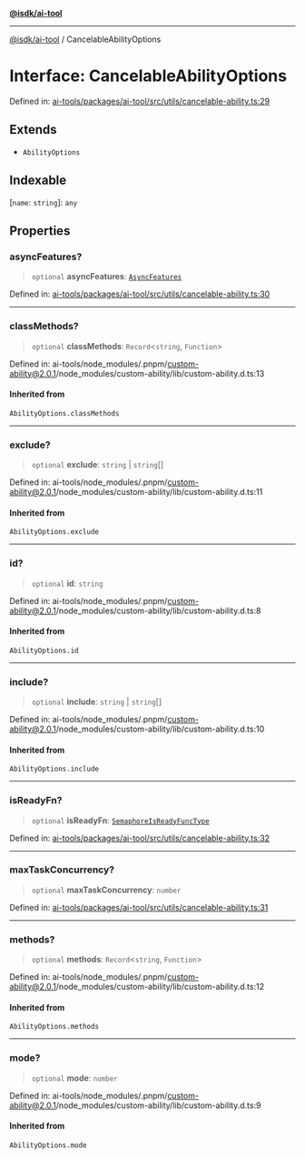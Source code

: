 [**@isdk/ai-tool**](../README.md)

***

[@isdk/ai-tool](../globals.md) / CancelableAbilityOptions

# Interface: CancelableAbilityOptions

Defined in: [ai-tools/packages/ai-tool/src/utils/cancelable-ability.ts:29](https://github.com/isdk/ai-tool.js/blob/a24331161aecd2d7bbd8dc9f9cd3d984871261cb/src/utils/cancelable-ability.ts#L29)

## Extends

- `AbilityOptions`

## Indexable

\[`name`: `string`\]: `any`

## Properties

### asyncFeatures?

> `optional` **asyncFeatures**: [`AsyncFeatures`](../enumerations/AsyncFeatures.md)

Defined in: [ai-tools/packages/ai-tool/src/utils/cancelable-ability.ts:30](https://github.com/isdk/ai-tool.js/blob/a24331161aecd2d7bbd8dc9f9cd3d984871261cb/src/utils/cancelable-ability.ts#L30)

***

### classMethods?

> `optional` **classMethods**: `Record`\<`string`, `Function`\>

Defined in: ai-tools/node\_modules/.pnpm/custom-ability@2.0.1/node\_modules/custom-ability/lib/custom-ability.d.ts:13

#### Inherited from

`AbilityOptions.classMethods`

***

### exclude?

> `optional` **exclude**: `string` \| `string`[]

Defined in: ai-tools/node\_modules/.pnpm/custom-ability@2.0.1/node\_modules/custom-ability/lib/custom-ability.d.ts:11

#### Inherited from

`AbilityOptions.exclude`

***

### id?

> `optional` **id**: `string`

Defined in: ai-tools/node\_modules/.pnpm/custom-ability@2.0.1/node\_modules/custom-ability/lib/custom-ability.d.ts:8

#### Inherited from

`AbilityOptions.id`

***

### include?

> `optional` **include**: `string` \| `string`[]

Defined in: ai-tools/node\_modules/.pnpm/custom-ability@2.0.1/node\_modules/custom-ability/lib/custom-ability.d.ts:10

#### Inherited from

`AbilityOptions.include`

***

### isReadyFn?

> `optional` **isReadyFn**: [`SemaphoreIsReadyFuncType`](../type-aliases/SemaphoreIsReadyFuncType.md)

Defined in: [ai-tools/packages/ai-tool/src/utils/cancelable-ability.ts:32](https://github.com/isdk/ai-tool.js/blob/a24331161aecd2d7bbd8dc9f9cd3d984871261cb/src/utils/cancelable-ability.ts#L32)

***

### maxTaskConcurrency?

> `optional` **maxTaskConcurrency**: `number`

Defined in: [ai-tools/packages/ai-tool/src/utils/cancelable-ability.ts:31](https://github.com/isdk/ai-tool.js/blob/a24331161aecd2d7bbd8dc9f9cd3d984871261cb/src/utils/cancelable-ability.ts#L31)

***

### methods?

> `optional` **methods**: `Record`\<`string`, `Function`\>

Defined in: ai-tools/node\_modules/.pnpm/custom-ability@2.0.1/node\_modules/custom-ability/lib/custom-ability.d.ts:12

#### Inherited from

`AbilityOptions.methods`

***

### mode?

> `optional` **mode**: `number`

Defined in: ai-tools/node\_modules/.pnpm/custom-ability@2.0.1/node\_modules/custom-ability/lib/custom-ability.d.ts:9

#### Inherited from

`AbilityOptions.mode`
